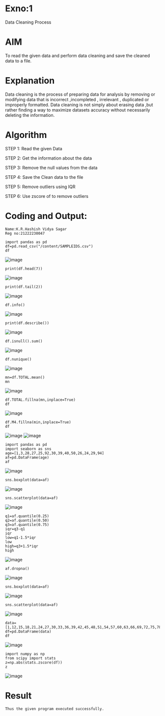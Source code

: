 # Exno:1
Data Cleaning Process

# AIM
To read the given data and perform data cleaning and save the cleaned data to a file.

# Explanation
Data cleaning is the process of preparing data for analysis by removing or modifying data that is incorrect ,incompleted , irrelevant , duplicated or improperly formatted. Data cleaning is not simply about erasing data ,but rather finding a way to maximize datasets accuracy without necessarily deleting the information.

# Algorithm
STEP 1: Read the given Data

STEP 2: Get the information about the data

STEP 3: Remove the null values from the data

STEP 4: Save the Clean data to the file

STEP 5: Remove outliers using IQR

STEP 6: Use zscore of to remove outliers

# Coding and Output:
```
Name:K.R.Hashish Vidya Sagar
Reg no:21222230047
```
```
import pandas as pd
df=pd.read_csv("/content/SAMPLEIDS.csv")
df
```
![image](https://github.com/hashish9275/exno1/assets/118707521/b129df30-9832-4188-963d-88ea5bc58e3a)
```
print(df.head(7))
```
![image](https://github.com/hashish9275/exno1/assets/118707521/a25cb59c-8597-43e6-b4bb-884075b25902)
```
print(df.tail(2))
```
![image](https://github.com/hashish9275/exno1/assets/118707521/0add0105-9e68-4872-9ee4-7878f5950fc7)
```
df.info()
```
![image](https://github.com/hashish9275/exno1/assets/118707521/d72d7d32-8e0e-4cf3-a726-1018f5deeb10)
```
print(df.describe())
```
![image](https://github.com/hashish9275/exno1/assets/118707521/92dd426b-9a12-4551-84b9-e30078e57a81)
```
df.isnull().sum()
```
![image](https://github.com/hashish9275/exno1/assets/118707521/ed82bf76-1266-44e6-acb7-32b20e8e839e)
```
df.nunique()
```
![image](https://github.com/hashish9275/exno1/assets/118707521/fafa6bf5-425b-4a93-b6c6-b029f15a5243)
```
mn=df.TOTAL.mean()
mn
```
![image](https://github.com/hashish9275/exno1/assets/118707521/d94488f9-70a6-4965-8ae5-7c5634184b99)
```
df.TOTAL.fillna(mn,inplace=True)
df
```
![image](https://github.com/hashish9275/exno1/assets/118707521/b9933b43-020c-48d2-bef1-d40b4a181046)
```
df.M4.fillna(min,inplace=True)
df
```
![image](https://github.com/hashish9275/exno1/assets/118707521/f099b1b4-59ff-40ea-a60e-839022de76c7)
![image](https://github.com/hashish9275/exno1/assets/118707521/a4ad0cd2-d929-4716-911f-3a55167cb35e)

```
import pandas as pd            
import seaborn as sns      
age=[1,3,28,27,25,92,30,39,40,50,26,24,29,94]
af=pd.DataFrame(age)
af
```
![image](https://github.com/hashish9275/exno1/assets/118707521/1055ef38-673d-4476-b720-28ff64476390)
```
sns.boxplot(data=af)
```
![image](https://github.com/hashish9275/exno1/assets/118707521/57b0ea94-bd2c-4598-abca-39a9d3607ede)
```
sns.scatterplot(data=af)
```
![image](https://github.com/hashish9275/exno1/assets/118707521/c55538c5-fd97-4067-8a91-26fd613ccd25)
```
q1=af.quantile(0.25)
q2=af.quantile(0.50)
q3=af.quantile(0.75)
iqr=q3-q1
iqr
low=q1-1.5*iqr
low
high=q3+1.5*iqr
high
```
![image](https://github.com/hashish9275/exno1/assets/118707521/c4b58d8d-7c79-49cf-861c-c7990a126ca4)
```
af.dropna()
```
![image](https://github.com/hashish9275/exno1/assets/118707521/41dc61f8-ecfb-4670-bbf4-7c030234945a)
```
sns.boxplot(data=af)
```
![image](https://github.com/hashish9275/exno1/assets/118707521/d943d50a-4cef-4ef0-a515-029d075b160b)
```
sns.scatterplot(data=af)
```
![image](https://github.com/hashish9275/exno1/assets/118707521/eab6ca5c-137f-4887-a095-b2acc3edd953)
```
data=[1,12,15,18,21,24,27,30,33,36,39,42,45,48,51,54,57,60,63,66,69,72,75,78,81,84,87,90,93,96,99,102,105]         
df=pd.DataFrame(data)            
df    
```
![image](https://github.com/hashish9275/exno1/assets/118707521/ec69416c-7eb5-45f2-86f2-b283f8b60d2d)
```
import numpy as np    
from scipy import stats     
z=np.abs(stats.zscore(df))   
z     
```
![image](https://github.com/hashish9275/exno1/assets/118707521/a31a4ff3-6f61-4f4a-93f2-e8893d8f8b55)

# Result
```
Thus the given program executed successfully.
```
